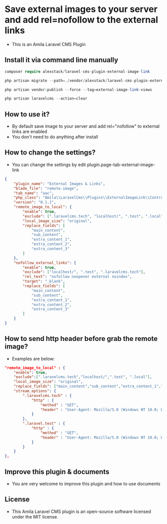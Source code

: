 # Save external images to your server and add rel=nofollow to the external links

-   This is an Amila Laravel CMS Plugin

## Install it via command line manually

```php
composer require alexstack/laravel-cms-plugin-external-image-link

php artisan migrate --path=./vendor/alexstack/laravel-cms-plugin-external-image-link/src/database/migrations

php artisan vendor:publish --force --tag=external-image-link-views

php artisan laravelcms --action=clear

```

## How to use it?

-   By default save image to your server and add rel="nofollow" to external links are enabled
-   You don't need to do anything after install

## How to change the settings?

-   You can change the settings by edit plugin.page-tab-external-image-link

```json
{
    "plugin_name": "External Images & Links",
    "blade_file": "remote-image",
    "tab_name": "aac",
    "php_class": "Amila\\LaravelCms\\Plugins\\ExternalImageLink\\Controllers\\ExternalImageLinkController",
    "version": "0.1.1",
    "remote_image_to_local": {
        "enable": true,
        "exclude": [".laravelcms.tech", "localhost/", ".test", ".local"],
        "local_image_size": "original",
        "replace_fields": [
            "main_content",
            "sub_content",
            "extra_content_1",
            "extra_content_2",
            "extra_content_3"
        ]
    },
    "nofollow_external_links": {
        "enable": true,
        "exclude": ["localhost/", ".test", ".laravelcms.tech"],
        "rel_text": "nofollow noopener external noindex",
        "target": "_blank",
        "replace_fields": [
            "main_content",
            "sub_content",
            "extra_content_1",
            "extra_content_2",
            "extra_content_3"
        ]
    }
}
```

## How to send http header before grab the remote image?

-   Examples are below:

```json
"remote_image_to_local" : {
  	"enable": true,
    "exclude":[".laravelcms.tech","localhost/",".test", ".local"],
    "local_image_size": "original",
  	"replace_fields": ["main_content","sub_content","extra_content_1","extra_content_2","extra_content_3"],
  	"stream_options": {
     	".laravelcms.tech" : {
         	"http" : {
              	"method" : "GET",
              	"header" : "User-Agent: Mozilla/5.0 (Windows NT 10.0; Win64; x64; rv:69.0) Gecko/20100101 Firefox/69.0\r\nReferer:https://www.amazon.com/"
            }
        },
     	".laravel.test" : {
         	"http" : {
              	"method" : "GET",
              	"header" : "User-Agent: Mozilla/5.0 (Windows NT 10.0; Win64; x64) AppleWebKit/537.36 (KHTML, like Gecko) Chrome/75.0.3770.100 Safari/537.36\r\nReferer:https://www.laravelcms.tech/"
            }
        }
    }
},
```

## Improve this plugin & documents

-   You are very welcome to improve this plugin and how to use documents

## License

-   This Amila Laravel CMS plugin is an open-source software licensed under the MIT license.

